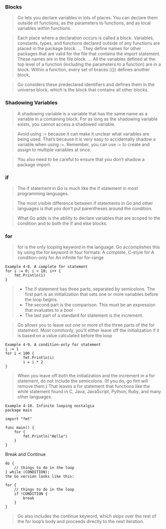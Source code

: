 ### Blocks
> Go lets you declare variables in lots of places. You can declare them outside of functions, as the parameters to functions, and as local variables within functions.

> Each place where a declaration occurs is called a block. Variables, constants, types, and functions declared outside of any functions are placed in the package block.
> ...
> They define names for other packages that are valid for the file that contains the import statement. These names are in the file block.
> ...
> All the variables defined at the top level of a function (including the parameters to a function) are in a block. Within a function, every set of braces ({}) defines another block,

> Go considers these predeclared identifiers and defines them in the universe block, which is the block that contains all other blocks.

### Shadowing Variables
> A shadowing variable is a variable that has the same name as a variable in a containing block. For as long as the shadowing variable exists, you cannot access a shadowed variable.

> Avoid using := because it can make it unclear what variables are being used. That’s because it is very easy to accidentally shadow a variable when using :=. Remember, you can use := to create and assign to multiple variables at once.

> You also need to be careful to ensure that you don’t shadow a package import.

### if 
> The if statement in Go is much like the if statement in most programming languages.

> The most visible difference between if statements in Go and other languages is that you don’t put parentheses around the condition.

> What Go adds is the ability to declare variables that are scoped to the condition and to both the if and else blocks.

### for
> for is the only looping keyword in the language. Go accomplishes this by using the for keyword in four formats:
> A complete, C-style for
> A condition-only for
> An infinite for
> for-range

```
Example 4-8. A complete for statement
for i := 0; i < 10; i++ {
    fmt.Println(i)
}
```
> - The if statement has three parts, separated by semicolons. The first part is an initialization that sets one or more variables before the loop begins.
> - The second part is the comparison. This must be an expression that evaluates to a bool
> - The last part of a standard for statement is the increment.

> Go allows you to leave out one or more of the three parts of the for statement.
> Most commonly, you’ll either leave off the initialization if it is based on a value calculated before the loop

```
Example 4-9. A condition-only for statement
i := 1
for i < 100 {
        fmt.Println(i)
        i = i * 2
}
```
> When you leave off both the initialization and the increment in a for statement, do not include the semicolons. (If you do, go fmt will remove them.) That leaves a for statement that functions like the while statement found in C, Java, JavaScript, Python, Ruby, and many other languages. 

```
Example 4-10. Infinite looping nostalgia
package main

import "fmt"

func main() {
    for {
        fmt.Println("Hello")
    }
}
```

Break and Continue
```
do {
    // things to do in the loop
} while (CONDITION);
the Go version looks like this:

for {
    // things to do in the loop
    if !CONDITION {
        break
    }
}
```

> Go also includes the continue keyword, which skips over the rest of the for loop’s body and proceeds directly to the next iteration.
